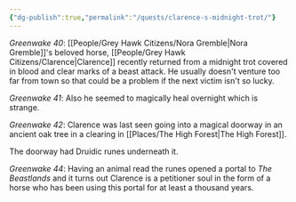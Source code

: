 ```yaml
---
{"dg-publish":true,"permalink":"/quests/clarence-s-midnight-trot/"}
---
```


*Greenwake 40*: [[People/Grey Hawk Citizens/Nora Gremble\|Nora Gremble]]'s beloved horse, [[People/Grey Hawk Citizens/Clarence\|Clarence]] recently returned from a midnight trot covered in blood and clear marks of a beast attack.  He usually doesn't venture too far from town so that could be a problem if the next victim isn't so lucky.  

*Greenwake 41*: Also he seemed to magically heal overnight which is strange.  

*Greenwake 42*: Clarence was last seen going into a magical doorway in an ancient oak tree in a clearing in [[Places/The High Forest\|The High Forest]].  

The doorway had Druidic runes underneath it.  

*Greenwake 44*: Having an animal read the runes opened a portal to *The Beastlands* and it turns out Clarence is a petitioner soul in the form of a horse who has been using this portal for at least a thousand years.  